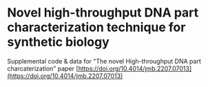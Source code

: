 # Novel high-throughput DNA part characterization technique for synthetic biology


Supplemental code & data for "The novel High-throughput DNA part charcaterization" paper
[https://doi.org/10.4014/jmb.2207.07013](https://doi.org/10.4014/jmb.2207.07013)
